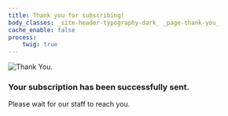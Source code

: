 ```yaml
---
title: Thank you for subscribing!
body_classes: _site-header-typography-dark_ _page-thank-you_
cache_enable: false
process:
    twig: true
---
```


![Thank You.](/images/thank-you.png?classes=_max-width-100_,_container-center_)

### Your subscription has been successfully sent.

Please wait for our staff to reach you.